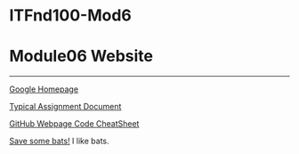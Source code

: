 # ITFnd100-Mod6

# Module06 Website
---


[Google Homepage](https://www.google.com "Google's Homepage")

[Typical Assignment Document](https://github.com/rootrUW/ITFnd100-Mod06/blob/master/_A_Typical_Assignment_Document.pdf)

[GitHub Webpage Code CheatSheet](https://github.com/adam-p/markdown-here/wiki/Markdown-Cheatsheet)

[Save some bats!](https://www.batcon.org) I like bats.
